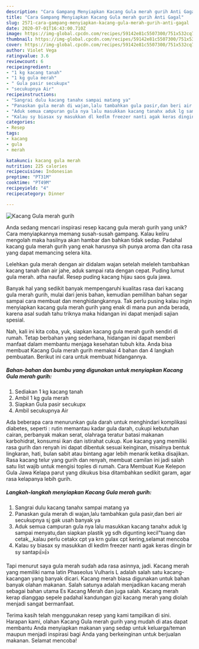 ```yaml
---
description: "Cara Gampang Menyiapkan Kacang Gula merah gurih Anti Gagal"
title: "Cara Gampang Menyiapkan Kacang Gula merah gurih Anti Gagal"
slug: 2571-cara-gampang-menyiapkan-kacang-gula-merah-gurih-anti-gagal
date: 2020-07-01T16:43:00.710Z
image: https://img-global.cpcdn.com/recipes/59142e81c5507300/751x532cq70/kacang-gula-merah-gurih-foto-resep-utama.jpg
thumbnail: https://img-global.cpcdn.com/recipes/59142e81c5507300/751x532cq70/kacang-gula-merah-gurih-foto-resep-utama.jpg
cover: https://img-global.cpcdn.com/recipes/59142e81c5507300/751x532cq70/kacang-gula-merah-gurih-foto-resep-utama.jpg
author: Violet Vega
ratingvalue: 3.6
reviewcount: 6
recipeingredient:
- "1 kg kacang tanah"
- "1 kg gula merah"
- " Gula pasir secukupx"
- "secukupnya Air"
recipeinstructions:
- "Sangrai dulu kacang tanahx sampai matang ya"
- "Panaskan gula merah di wajan,lalu tambahkan gula pasir,dan beri air secukupnya sj gak usah banyak ya"
- "Aduk semua campuran gula nya lalu masukkan kacang tanahx aduk lg sampai menyatu,dan siapkan plastik yg sdh digunting kecil&#34;tuang dan cetak,,,kalau perlu cetakx cpt ya krn gulax cpt kering,selamat mencoba"
- "Kalau sy biasax sy masukkan dl kedlm freezer nanti agak keras dingin br sy santap👍👍"
categories:
- Resep
tags:
- kacang
- gula
- merah

katakunci: kacang gula merah 
nutrition: 225 calories
recipecuisine: Indonesian
preptime: "PT31M"
cooktime: "PT49M"
recipeyield: "4"
recipecategory: Dinner

---
```



![Kacang Gula merah gurih](https://img-global.cpcdn.com/recipes/59142e81c5507300/751x532cq70/kacang-gula-merah-gurih-foto-resep-utama.jpg)

Anda sedang mencari inspirasi resep kacang gula merah gurih yang unik? Cara menyiapkannya memang susah-susah gampang. Kalau keliru mengolah maka hasilnya akan hambar dan bahkan tidak sedap. Padahal kacang gula merah gurih yang enak harusnya sih punya aroma dan cita rasa yang dapat memancing selera kita.

Lelehkan gula merah dengan air didalam wajan setelah meleleh tambahkan kacang tanah dan air jahe, aduk sampai rata dengan cepat. Puding lumut gula merah. atha naufal. Resep puding kacang hijau saos gula jawa.

Banyak hal yang sedikit banyak mempengaruhi kualitas rasa dari kacang gula merah gurih, mulai dari jenis bahan, kemudian pemilihan bahan segar sampai cara membuat dan menghidangkannya. Tak perlu pusing kalau ingin menyiapkan kacang gula merah gurih yang enak di mana pun anda berada, karena asal sudah tahu triknya maka hidangan ini dapat menjadi sajian spesial.


Nah, kali ini kita coba, yuk, siapkan kacang gula merah gurih sendiri di rumah. Tetap berbahan yang sederhana, hidangan ini dapat memberi manfaat dalam membantu menjaga kesehatan tubuh kita. Anda bisa membuat Kacang Gula merah gurih memakai 4 bahan dan 4 langkah pembuatan. Berikut ini cara untuk membuat hidangannya.

<!--inarticleads1-->

##### Bahan-bahan dan bumbu yang digunakan untuk menyiapkan Kacang Gula merah gurih:

1. Sediakan 1 kg kacang tanah
1. Ambil 1 kg gula merah
1. Siapkan  Gula pasir secukupx
1. Ambil secukupnya Air


Ada beberapa cara menurunkan gula darah untuk menghindari komplikasi diabetes, seperti : rutin memantau kadar gula darah, cukupi kebutuhan cairan, perbanyak makan serat, olahraga teratur batasi makanan karbohidrat, konsumsi ikan dan istirahat cukup. Kue kacang yang memiliki rasa gurih dan renyah ini dapat dibentuk sesuai keinginan, misalnya bentuk lingkaran, hati, bulan sabit atau bintang agar lebih menarik ketika disajikan. Rasa kacang telur yang gurih dan renyah, membuat camilan ini jadi salah satu list wajib untuk mengisi toples di rumah. Cara Membuat Kue Kelepon Gula Jawa Kelapa parut yang dikukus bisa ditambahkan sedikit garam, agar rasa kelapanya lebih gurih. 

<!--inarticleads2-->

##### Langkah-langkah menyiapkan Kacang Gula merah gurih:

1. Sangrai dulu kacang tanahx sampai matang ya
1. Panaskan gula merah di wajan,lalu tambahkan gula pasir,dan beri air secukupnya sj gak usah banyak ya
1. Aduk semua campuran gula nya lalu masukkan kacang tanahx aduk lg sampai menyatu,dan siapkan plastik yg sdh digunting kecil&#34;tuang dan cetak,,,kalau perlu cetakx cpt ya krn gulax cpt kering,selamat mencoba
1. Kalau sy biasax sy masukkan dl kedlm freezer nanti agak keras dingin br sy santap👍👍


Tapi menurut saya gula merah sudah ada rasa asinnya, jadi. Kacang merah yang memiliki nama latin Phaseolus Vulharis L adalah salah satu kacang-kacangan yang banyak dicari. Kacang merah biasa digunakan untuk bahan banyak olahan makanan. Salah satunya adalah menjadikan kacang merah sebagai bahan utama Es Kacang Merah dan juga salah. Kacang merah kerap dianggap sepele padahal kandungan gizi kacang merah yang diolah menjadi sangat bermanfaat. 

Terima kasih telah menggunakan resep yang kami tampilkan di sini. Harapan kami, olahan Kacang Gula merah gurih yang mudah di atas dapat membantu Anda menyiapkan makanan yang sedap untuk keluarga/teman maupun menjadi inspirasi bagi Anda yang berkeinginan untuk berjualan makanan. Selamat mencoba!
